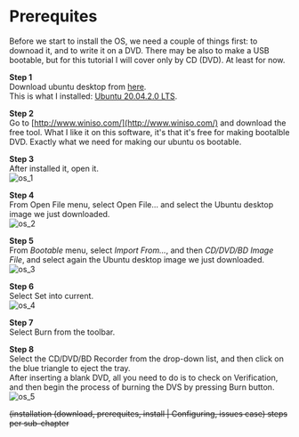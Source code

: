 # Prerequites

Before we start to install the OS, we need a couple of things first: to downoad it, and to write it on a DVD. There may be also to make a USB bootable, but for this tutorial I will cover only by CD (DVD). At least for now.<br>

**Step 1**<br>
Download ubuntu desktop from [here](https://ubuntu.com/download/desktop).<br>
This is what I installed: [Ubuntu 20.04.2.0 LTS](https://ubuntu.com/download/desktop/thank-you?version=20.04.2.0&architecture=amd64).

**Step 2**<br>
Go to [http://www.winiso.com/](http://www.winiso.com/) and download the free tool. What I like it on this software, it's that it's free for making bootalble DVD. Exactly what we need for making our ubuntu os bootable.

**Step 3**<br>
After installed it, open it.<br>
![os_1](https://github.com/Cristishor201/ESP8266/blob/main/installation/ubuntu-vBox/os_1.PNG)

**Step 4**<br>
From Open File menu, select Open File... and select the Ubuntu desktop image we just downloaded.<br>
![os_2](https://github.com/Cristishor201/ESP8266/blob/main/installation/ubuntu-vBox/os_2.PNG)

**Step 5**<br>
From *Bootable* menu, select *Import From...*, and then *CD/DVD/BD Image File*, and select again the Ubuntu desktop image we just downloaded.<br>
![os_3](https://github.com/Cristishor201/ESP8266/blob/main/installation/ubuntu-vBox/os_3.PNG)

**Step 6**<br>
Select Set into current.<br>
![os_4](https://github.com/Cristishor201/ESP8266/blob/main/installation/ubuntu-vBox/os_4.PNG)

**Step 7**<br>
Select Burn from the toolbar.<br>

**Step 8**<br>
Select the CD/DVD/BD Recorder from the drop-down list, and then click on the blue triangle to eject the tray.<br>
After inserting a blank DVD, all you need to do is to check on Verification, and then begin the process of burning the DVS by pressing Burn button.<br>
![os_5](https://github.com/Cristishor201/ESP8266/blob/main/installation/ubuntu-vBox/os_5.PNG)




<s>(installation (download, prerequites, install | Configuring, issues case)
steps per sub-chapter </s>